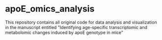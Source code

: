 # apoE_omics_analysis
This repository contains all original code for data analysis and visualization in the manuscript entitled "Identifying age-specific transcriptomic and metabolomic changes induced by apoE genotype in mice"
